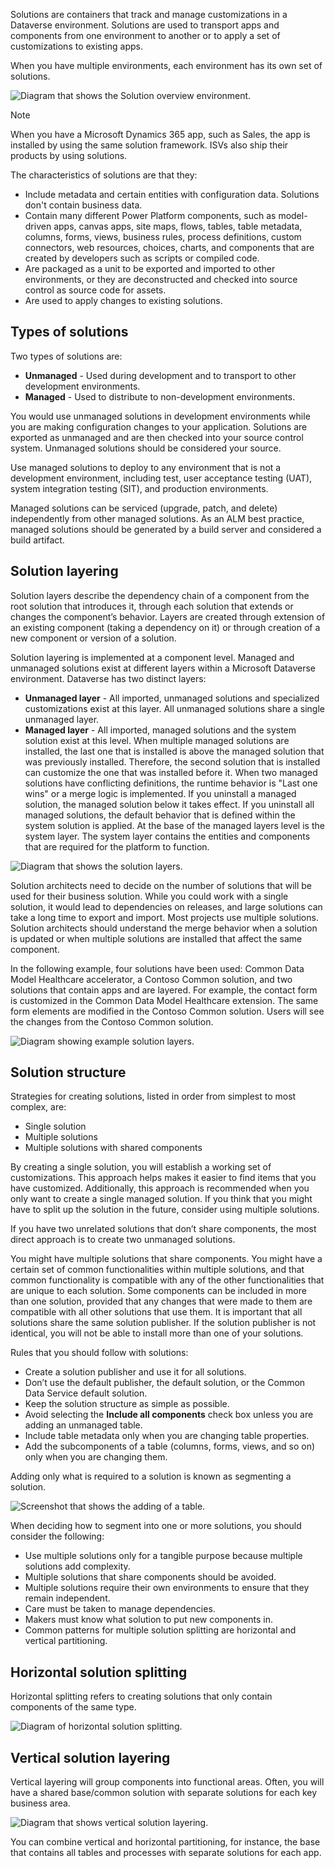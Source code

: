 Solutions are containers that track and manage customizations in a Dataverse environment. Solutions are used to transport apps and components from one environment to another or to apply a set of customizations to existing apps.

When you have multiple environments, each environment has its own set of solutions.

![Diagram that shows the Solution overview environment.](../media/3-solutions-overview.png)

> [!NOTE]
> When you have a Microsoft Dynamics 365 app, such as Sales, the app is installed by using the same solution framework. ISVs also ship their products by using solutions.

The characteristics of solutions are that they:

- Include metadata and certain entities with configuration data. Solutions don't contain business data.
- Contain many different Power Platform components, such as model-driven apps, canvas apps, site maps, flows, tables, table metadata, columns, forms, views, business rules, process definitions, custom connectors, web resources, choices, charts, and components that are created by developers such as scripts or compiled code.
- Are packaged as a unit to be exported and imported to other environments, or they are deconstructed and checked into source control as source code for assets.
- Are used to apply changes to existing solutions.

## Types of solutions

Two types of solutions are:

- **Unmanaged** - Used during development and to transport to other development environments.
- **Managed** - Used to distribute to non-development environments.

You would use unmanaged solutions in development environments while you are making configuration changes to your application. Solutions are exported as unmanaged and are then checked into your source control system. Unmanaged solutions should be considered your source.

Use managed solutions to deploy to any environment that is not a development environment, including test, user acceptance testing (UAT), system integration testing (SIT), and production environments.

Managed solutions can be serviced (upgrade, patch, and delete) independently from other managed solutions. As an ALM best practice, managed solutions should be generated by a build server and considered a build artifact.

## Solution layering

Solution layers describe the dependency chain of a component from the root solution that introduces it, through each solution that extends or changes the component’s behavior. Layers are created through extension of an existing component (taking a dependency on it) or through creation of a new component or version of a solution.

Solution layering is implemented at a component level. Managed and unmanaged solutions exist at different layers within a Microsoft Dataverse environment. Dataverse has two distinct layers:

- **Unmanaged layer** - All imported, unmanaged solutions and specialized customizations exist at this layer. All unmanaged solutions share a single unmanaged layer.
- **Managed layer** - All imported, managed solutions and the system solution exist at this level. When multiple managed solutions are installed, the last one that is installed is above the managed solution that was previously installed. Therefore, the second solution that is installed can customize the one that was installed before it. When two managed solutions have conflicting definitions, the runtime behavior is "Last one wins" or a merge logic is implemented. If you uninstall a managed solution, the managed solution below it takes effect. If you uninstall all managed solutions, the default behavior that is defined within the system solution is applied. At the base of the managed layers level is the system layer. The system layer contains the entities and components that are required for the platform to function.

![Diagram that shows the solution layers.](../media/3-solution-layers.png)

Solution architects need to decide on the number of solutions that will be used for their business solution. While you could work with a single solution, it would lead to dependencies on releases, and large solutions can take a long time to export and import. Most projects use multiple solutions. Solution architects should understand the merge behavior when a solution is updated or when multiple solutions are installed that affect the same component.

In the following example, four solutions have been used: Common Data Model Healthcare accelerator, a Contoso Common solution, and two solutions that contain apps and are layered. For example, the contact form is customized in the Common Data Model Healthcare extension. The same form elements are modified in the Contoso Common solution. Users will see the changes from the Contoso Common solution.

![Diagram showing example solution layers.](../media/3-solution-layer-example.png)

## Solution structure

Strategies for creating solutions, listed in order from simplest to most complex, are:

- Single solution
- Multiple solutions
- Multiple solutions with shared components

By creating a single solution, you will establish a working set of customizations. This approach helps makes it easier to find items that you have customized. Additionally, this approach is recommended when you only want to create a single managed solution. If you think that you might have to split up the solution in the future, consider using multiple solutions.

If you have two unrelated solutions that don’t share components, the most direct approach is to create two unmanaged solutions.

You might have multiple solutions that share components. You might have a certain set of common functionalities within multiple solutions, and that common functionality is compatible with any of the other functionalities that are unique to each solution. Some components can be included in more than one solution, provided that any changes that were made to them are compatible with all other solutions that use them. It is important that all solutions share the same solution publisher. If the solution publisher is not identical, you will not be able to install more than one of your solutions.

Rules that you should follow with solutions:

- Create a solution publisher and use it for all solutions.
- Don’t use the default publisher, the default solution, or the Common Data Service default solution.
- Keep the solution structure as simple as possible.
- Avoid selecting the **Include all components** check box unless you are adding an unmanaged table.
- Include table metadata only when you are changing table properties.
- Add the subcomponents of a table (columns, forms, views, and so on) only when you are changing them.

Adding only what is required to a solution is known as segmenting a solution.

![Screenshot that shows the adding of a table.](../media/3-segmented-solutions.png)

When deciding how to segment into one or more solutions, you should consider the following:

- Use multiple solutions only for a tangible purpose because multiple solutions add complexity.
- Multiple solutions that share components should be avoided.
- Multiple solutions require their own environments to ensure that they remain independent.
- Care must be taken to manage dependencies.
- Makers must know what solution to put new components in.
- Common patterns for multiple solution splitting are horizontal and vertical partitioning.

## Horizontal solution splitting

Horizontal splitting refers to creating solutions that only contain components of the same type.

![Diagram of horizontal solution splitting.](../media/3-horizontal-splitting.png)

## Vertical solution layering

Vertical layering will group components into functional areas. Often, you will have a shared base/common solution with separate solutions for each key business area.

![Diagram that shows vertical solution layering.](../media/3-vertical-layering.png)

You can combine vertical and horizontal partitioning, for instance, the base that contains all tables and processes with separate solutions for each app.
